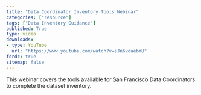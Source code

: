 ```yaml
---
title: "Data Coordinator Inventory Tools Webinar"
categories: ["resource"]
tags: ["Data Inventory Guidance"]
published: True
type: video
downloads:
- type: YouTube
  url: "https://www.youtube.com/watch?v=sJn6vdaebmU"
fordc: true
sitemap: false
---
```

This webinar covers the tools available for San Francisco Data Coordinators to complete the dataset inventory.